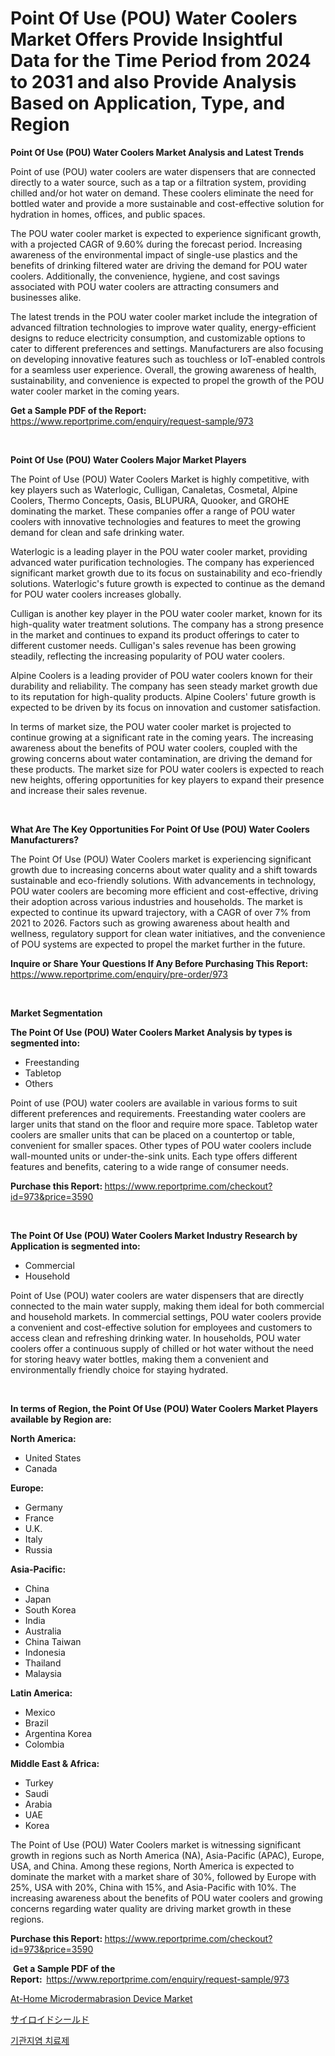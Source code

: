<p><h1>Point Of Use (POU) Water Coolers Market Offers Provide Insightful Data for the Time Period from 2024 to 2031 and also Provide Analysis Based on Application, Type, and Region</h1></p><p><strong>Point Of Use (POU) Water Coolers Market Analysis and Latest Trends</strong></p>
<p><p>Point of use (POU) water coolers are water dispensers that are connected directly to a water source, such as a tap or a filtration system, providing chilled and/or hot water on demand. These coolers eliminate the need for bottled water and provide a more sustainable and cost-effective solution for hydration in homes, offices, and public spaces.</p><p>The POU water cooler market is expected to experience significant growth, with a projected CAGR of 9.60% during the forecast period. Increasing awareness of the environmental impact of single-use plastics and the benefits of drinking filtered water are driving the demand for POU water coolers. Additionally, the convenience, hygiene, and cost savings associated with POU water coolers are attracting consumers and businesses alike.</p><p>The latest trends in the POU water cooler market include the integration of advanced filtration technologies to improve water quality, energy-efficient designs to reduce electricity consumption, and customizable options to cater to different preferences and settings. Manufacturers are also focusing on developing innovative features such as touchless or IoT-enabled controls for a seamless user experience. Overall, the growing awareness of health, sustainability, and convenience is expected to propel the growth of the POU water cooler market in the coming years.</p></p>
<p><strong>Get a Sample PDF of the Report:&nbsp;</strong> <a href="https://www.reportprime.com/enquiry/request-sample/973">https://www.reportprime.com/enquiry/request-sample/973</a></p>
<p>&nbsp;</p>
<p><strong>Point Of Use (POU) Water Coolers Major Market Players</strong></p>
<p><p>The Point of Use (POU) Water Coolers Market is highly competitive, with key players such as Waterlogic, Culligan, Canaletas, Cosmetal, Alpine Coolers, Thermo Concepts, Oasis, BLUPURA, Quooker, and GROHE dominating the market. These companies offer a range of POU water coolers with innovative technologies and features to meet the growing demand for clean and safe drinking water.</p><p>Waterlogic is a leading player in the POU water cooler market, providing advanced water purification technologies. The company has experienced significant market growth due to its focus on sustainability and eco-friendly solutions. Waterlogic's future growth is expected to continue as the demand for POU water coolers increases globally.</p><p>Culligan is another key player in the POU water cooler market, known for its high-quality water treatment solutions. The company has a strong presence in the market and continues to expand its product offerings to cater to different customer needs. Culligan's sales revenue has been growing steadily, reflecting the increasing popularity of POU water coolers.</p><p>Alpine Coolers is a leading provider of POU water coolers known for their durability and reliability. The company has seen steady market growth due to its reputation for high-quality products. Alpine Coolers' future growth is expected to be driven by its focus on innovation and customer satisfaction.</p><p>In terms of market size, the POU water cooler market is projected to continue growing at a significant rate in the coming years. The increasing awareness about the benefits of POU water coolers, coupled with the growing concerns about water contamination, are driving the demand for these products. The market size for POU water coolers is expected to reach new heights, offering opportunities for key players to expand their presence and increase their sales revenue.</p></p>
<p>&nbsp;</p>
<p><strong>What Are The Key Opportunities For Point Of Use (POU) Water Coolers Manufacturers?</strong></p>
<p><p>The Point Of Use (POU) Water Coolers market is experiencing significant growth due to increasing concerns about water quality and a shift towards sustainable and eco-friendly solutions. With advancements in technology, POU water coolers are becoming more efficient and cost-effective, driving their adoption across various industries and households. The market is expected to continue its upward trajectory, with a CAGR of over 7% from 2021 to 2026. Factors such as growing awareness about health and wellness, regulatory support for clean water initiatives, and the convenience of POU systems are expected to propel the market further in the future.</p></p>
<p><strong>Inquire or Share Your Questions If Any Before Purchasing This Report:</strong> <a href="https://www.reportprime.com/enquiry/pre-order/973">https://www.reportprime.com/enquiry/pre-order/973</a></p>
<p>&nbsp;</p>
<p><strong>Market Segmentation</strong></p>
<p><strong>The Point Of Use (POU) Water Coolers Market Analysis by types is segmented into:</strong></p>
<p><ul><li>Freestanding</li><li>Tabletop</li><li>Others</li></ul></p>
<p><p>Point of use (POU) water coolers are available in various forms to suit different preferences and requirements. Freestanding water coolers are larger units that stand on the floor and require more space. Tabletop water coolers are smaller units that can be placed on a countertop or table, convenient for smaller spaces. Other types of POU water coolers include wall-mounted units or under-the-sink units. Each type offers different features and benefits, catering to a wide range of consumer needs.</p></p>
<p><strong>Purchase this Report:&nbsp;</strong><a href="https://www.reportprime.com/checkout?id=973&price=3590">https://www.reportprime.com/checkout?id=973&price=3590</a></p>
<p>&nbsp;</p>
<p><strong>The Point Of Use (POU) Water Coolers Market Industry Research by Application is segmented into:</strong></p>
<p><ul><li>Commercial</li><li>Household</li></ul></p>
<p><p>Point of Use (POU) water coolers are water dispensers that are directly connected to the main water supply, making them ideal for both commercial and household markets. In commercial settings, POU water coolers provide a convenient and cost-effective solution for employees and customers to access clean and refreshing drinking water. In households, POU water coolers offer a continuous supply of chilled or hot water without the need for storing heavy water bottles, making them a convenient and environmentally friendly choice for staying hydrated.</p></p>
<p>&nbsp;</p>
<p><strong>In terms of Region, the Point Of Use (POU) Water Coolers Market Players available by Region are:</strong></p>
<p>
    <p> <strong> North America: </strong>
        <ul>
            <li>United States</li>
            <li>Canada</li>
        </ul>
        </p> 
    <p> <strong> Europe: </strong>
        <ul>
            <li>Germany</li>
            <li>France</li>
            <li>U.K.</li>
            <li>Italy</li>
            <li>Russia</li>
        </ul>
        </p> 
    <p> <strong> Asia-Pacific: </strong>
        <ul>
            <li>China</li>
            <li>Japan</li>
            <li>South Korea</li>
            <li>India</li>
            <li>Australia</li>
            <li>China Taiwan</li>
            <li>Indonesia</li>
            <li>Thailand</li>
            <li>Malaysia</li>
        </ul>
        </p> 
    <p> <strong> Latin America: </strong>
        <ul>
            <li>Mexico</li>
            <li>Brazil</li>
            <li>Argentina Korea</li>
            <li>Colombia</li>
        </ul>
        </p> 
    <p> <strong> Middle East & Africa: </strong>
        <ul>
            <li>Turkey</li>
            <li>Saudi</li>
            <li>Arabia</li>
            <li>UAE</li>
            <li>Korea</li>
        </ul>
    </p>
    </p>
<p><p>The Point of Use (POU) Water Coolers market is witnessing significant growth in regions such as North America (NA), Asia-Pacific (APAC), Europe, USA, and China. Among these regions, North America is expected to dominate the market with a market share of 30%, followed by Europe with 25%, USA with 20%, China with 15%, and Asia-Pacific with 10%. The increasing awareness about the benefits of POU water coolers and growing concerns regarding water quality are driving market growth in these regions.</p></p>
<p><strong>Purchase this Report: </strong><a href="https://www.reportprime.com/checkout?id=973&price=3590">https://www.reportprime.com/checkout?id=973&price=3590</a></p>
<p>&nbsp;<strong>Get a Sample PDF of the Report:&nbsp;&nbsp;</strong><a href="https://www.reportprime.com/enquiry/request-sample/973">https://www.reportprime.com/enquiry/request-sample/973</a></p>
<p><strong></strong></p>
<p><p><a href="https://github.com/PeterParrish5/Market-Research-Report-List-4/blob/main/at-home-microdermabrasion-device-market.md">At-Home Microdermabrasion Device Market</a></p><p><a href="https://github.com/xnljig2898992/Market-Research-Report-List-1/blob/main/52077287367.md">サイロイドシールド</a></p><p><a href="https://github.com/JonHarrtis67676y/Market-Research-Report-List-1/blob/main/95394686270.md">기관지염 치료제</a></p></p>